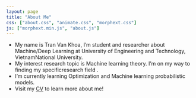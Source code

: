 ```yaml
---
layout: page
title: "About Me"
css: ["about.css", "animate.css", "morphext.css"]
js: ["morphext.min.js", "about.js"]
---
```



* My name is Tran Van Khoa, I’m student and researcher about Machine/Deep Learning at University of Engineering and Technology, VietnamNational University.
* My interest research topic is Machine learning theory.  I’m on my way to finding my specificresearch field .  
* I’m currently learning Optimization and Machine learning probabilistic models.
* Visit my [CV](https://khoatranrb.github.io/MD/Resume.pdf) to learn more about me!
